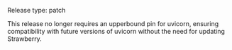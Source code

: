 Release type: patch

This release no longer requires an upperbound pin for uvicorn, ensuring
compatibility with future versions of uvicorn without the need for updating
Strawberry.
